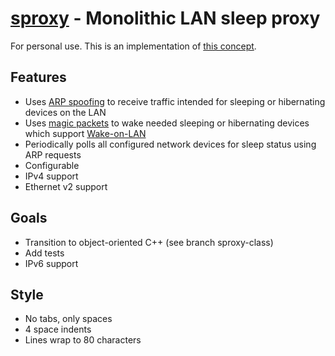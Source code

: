 **[sproxy](https://github.com/leighgarbs/sproxy.git)** -
  Monolithic LAN sleep proxy
==========================================================

For personal use.  This is an implementation of [this concept](https://en.wikipedia.org/wiki/Bonjour_Sleep_Proxy).

## Features ##
* Uses [ARP spoofing](https://en.wikipedia.org/wiki/ARP_spoofing) to receive traffic intended for sleeping or hibernating devices on the LAN
* Uses [magic packets](https://en.wikipedia.org/wiki/Wake-on-LAN#Magic_packet) to wake needed sleeping or hibernating devices which support [Wake-on-LAN](https://en.wikipedia.org/wiki/Wake-on-LAN)
* Periodically polls all configured network devices for sleep status using ARP requests
* Configurable
* IPv4 support
* Ethernet v2 support

## Goals ##
* Transition to object-oriented C++ (see branch sproxy-class)
* Add tests
* IPv6 support

## Style ##
* No tabs, only spaces
* 4 space indents
* Lines wrap to 80 characters
